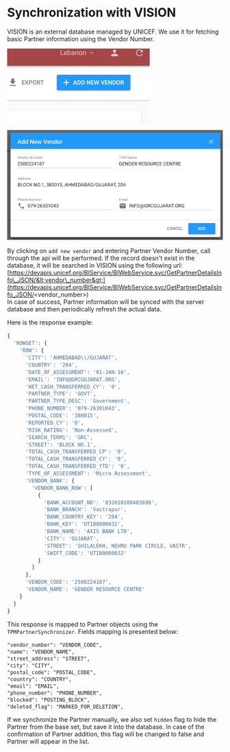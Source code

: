 # Synchronization with VISION

VISION is an external database managed by UNICEF. We use it for fetching basic Partner information using the Vendor Number.

![](../.gitbook/assets/1q2ndt.jpg)

![](../.gitbook/assets/sieu8f.jpg)

By clicking on `add new vendor` and entering Partner Vendor Number, call through the api will be performed. If the record doesn't exist in the database, it will be searched in VISION using the following url:   
[https://devapis.unicef.org/BIService/BIWebService.svc/GetPartnerDetailsInfo\_JSON/&lt;vendor\_number&gt;](https://devapis.unicef.org/BIService/BIWebService.svc/GetPartnerDetailsInfo_JSON/<vendor_number>)  
In case of success, Partner information will be synced with the server database and then periodically refresh the actual data. 

Here is the response example:

```javascript
{
  'ROWSET': {
    'ROW': {
      'CITY': 'AHMEDABAD\\/GUJARAT',
      'COUNTRY': '204',
      'DATE_OF_ASSESSMENT': '01-JAN-16',
      'EMAIL': 'INFO@GRCGUJARAT.ORG',
      'NET_CASH_TRANSFERRED_CY': '0',
      'PARTNER_TYPE': 'GOVT',
      'PARTNER_TYPE_DESC': 'Government',
      'PHONE_NUMBER': '079-26301043',
      'POSTAL_CODE': '380015',
      'REPORTED_CY': '0',
      'RISK_RATING': 'Non-Assessed',
      'SEARCH_TERM1': 'GRC',
      'STREET': 'BLOCK NO.1',
      'TOTAL_CASH_TRANSFERRED_CP': '0',
      'TOTAL_CASH_TRANSFERRED_CY': '0',
      'TOTAL_CASH_TRANSFERRED_YTD': '0',
      'TYPE_OF_ASSESSMENT': 'Micro Assessment',
      'VENDOR_BANK': {
        'VENDOR_BANK_ROW': [
          {
            'BANK_ACCOUNT_NO': '032010100483698',
            'BANK_BRANCH': 'Vastrapur',
            'BANK_COUNTRY_KEY': '204',
            'BANK_KEY': 'UTIB0000032',
            'BANK_NAME': 'AXIS BANK LTD',
            'CITY': 'GUJARAT',
            'STREET': 'SHILALEKH, NEHRU PARK CIRCLE, VASTR',
            'SWIFT_CODE': 'UTIB0000032'
          }
        ]
      },
      'VENDOR_CODE': '2500224187',
      'VENDOR_NAME': 'GENDER RESOURCE CENTRE'
    }
  }
}
```

This response is mapped to Partner objects using the `TPMPartnerSynchronizer`. Fields mapping is presented below:

```text
"vendor_number": "VENDOR_CODE",
"name": "VENDOR_NAME",
"street_address": "STREET",
"city": "CITY",
"postal_code": "POSTAL_CODE",
"country": "COUNTRY",
"email": "EMAIL",
"phone_number": "PHONE_NUMBER",
"blocked": "POSTING_BLOCK",
"deleted_flag": "MARKED_FOR_DELETION",
```

If we synchronize the Partner manually, we also set `hidden` flag to hide the Partner from the base set, but save it into the database. In case of the confirmation of Partner addition, this flag will be changed to false and Partner will appear in the list.

